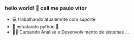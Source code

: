 ### hello world! 👋 call me paulo vitor

- 💻 trabalhando atualemnte com suporte
- 📓 estudando python 🐍
- 👨‍🎓 Cursando Analise e Desenvolvimento de sistemas ...
